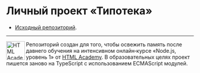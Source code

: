 # Личный проект «Типотека»

* [Исходный репозиторий](https://github.com/Handsome1337/1000609-typoteka-3).

---

<a href="https://htmlacademy.ru/intensive/ecmascript"><img align="left" width="50" height="50" title="HTML Academy" src="https://up.htmlacademy.ru/static/img/intensive/ecmascript/logo-for-github.svg"></a>

Репозиторий создан для того, чтобы освежить память после давнего обучения на интенсивном онлайн‑курсе «Node.js, уровень 1» от [HTML Academy](https://htmlacademy.ru). В образовательных целях проект пишется заново на TypeScript с использованием ECMAScript модулей.

